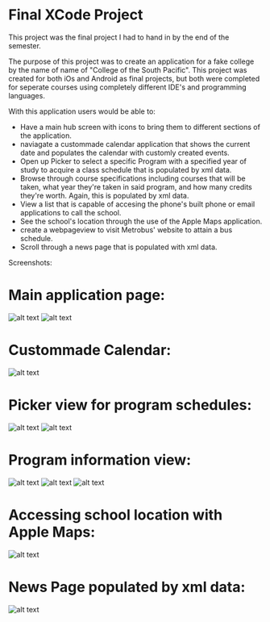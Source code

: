 # Final XCode Project

This project was the final project I had to hand in by the end of the semester.

The purpose of this project was to create an application for a fake college by
the name of name of "College of the South Pacific". This project was created for
both iOs and Android as final projects, but both were completed for seperate courses
using completely different IDE's and programming languages.

With this application users would be able to:
* Have a main hub screen with icons to bring them to different sections of the application.
* naviagate a custommade calendar application that shows the current date and populates the calendar with customly created events.
* Open up Picker to select a specific Program with a specified year of study to acquire a class schedule that is populated by xml data.
* Browse through course specifications including courses that will be taken, what year they're taken in said program, and how many credits they're worth. 
Again, this is populated by xml data.
* View a list that is capable of accesing the phone's built phone or email applications to call the school.
* See the school's location through the use of the Apple Maps application.
* create a webpageview to visit Metrobus' website to attain a bus schedule.
* Scroll through a news page that is populated with xml data.

Screenshots:

# Main application page:

![alt text](https://github.com/MattDunne/College-Projects/blob/master/XCode%20Projects/Final%20Xcode%20Project/Screenshots/FinalXcodeProject_screenshot2.png "Screenshot 2")
![alt text](https://github.com/MattDunne/College-Projects/blob/master/XCode%20Projects/Final%20Xcode%20Project/Screenshots/FinalXcodeProject_screenshot11.png "Screenshot 11")


# Custommade Calendar:

![alt text](https://github.com/MattDunne/College-Projects/blob/master/XCode%20Projects/Final%20Xcode%20Project/Screenshots/FinalXcodeProject_screenshot5.png "Screenshot 5")

# Picker view for program schedules:

![alt text](https://github.com/MattDunne/College-Projects/blob/master/XCode%20Projects/Final%20Xcode%20Project/Screenshots/FinalXcodeProject_screenshot3.png "Screenshot 3")
![alt text](https://github.com/MattDunne/College-Projects/blob/master/XCode%20Projects/Final%20Xcode%20Project/Screenshots/FinalXcodeProject_screenshot4.png "Screenshot 4")

#  Program information view:

![alt text](https://github.com/MattDunne/College-Projects/blob/master/XCode%20Projects/Final%20Xcode%20Project/Screenshots/FinalXcodeProject_screenshot8.png "Screenshot 8")
![alt text](https://github.com/MattDunne/College-Projects/blob/master/XCode%20Projects/Final%20Xcode%20Project/Screenshots/FinalXcodeProject_screenshot9.png "Screenshot 9")
![alt text](https://github.com/MattDunne/College-Projects/blob/master/XCode%20Projects/Final%20Xcode%20Project/Screenshots/FinalXcodeProject_screenshot10.png "Screenshot 10")

# Accessing school location with Apple Maps:

![alt text](https://github.com/MattDunne/College-Projects/blob/master/XCode%20Projects/Final%20Xcode%20Project/Screenshots/FinalXcodeProject_screenshot6.png "Screenshot 6")

# News Page populated by xml data:

![alt text](https://github.com/MattDunne/College-Projects/blob/master/XCode%20Projects/Final%20Xcode%20Project/Screenshots/FinalXcodeProject_screenshot7.png "Screenshot 7")

